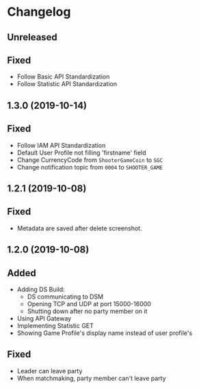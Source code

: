 # Changelog

## Unreleased
## Fixed
- Follow Basic API Standardization
- Follow Statistic API Standardization

## 1.3.0 (2019-10-14)
## Fixed
- Follow IAM API Standardization
- Default User Profile not filling 'firstname' field
- Change CurrencyCode from `ShooterGameCoin` to `SGC`
- Change notification topic from `0004` to `SHOOTER_GAME`

## 1.2.1 (2019-10-08)
## Fixed
- Metadata are saved after delete screenshot.

## 1.2.0 (2019-10-08)
## Added
- Adding DS Build:
  - DS communicating to DSM
  - Opening TCP and UDP at port 15000-16000
  - Shutting down after no party member on it
- Using API Gateway
- Implementing Statistic GET
- Showing Game Profile's display name instead of user profile's
## Fixed
- Leader can leave party
- When matchmaking, party member can't leave party
